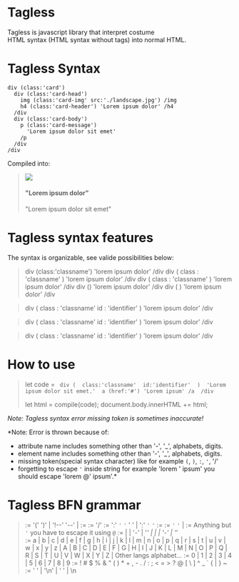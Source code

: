 # Tagless
Tagless is javascript library that interpret costume <br>
HTML syntax (HTML syntax without tags) into normal HTML.

# Tagless Syntax 
```
div (class:'card') 
  div (class:'card-head') 
    img (class:'card-img' src:'./landscape.jpg') /img
    h4 (class:'card-header') 'Lorem ipsum dolor' /h4
  /div
  div (class:'card-body') 
    p (class:'card-message') 
      'Lorem ipsum dolor sit emet'
    /p
  /div
/div
```

Compiled into:

> <div  class="card"> 
>   <div  class="card-head"> 
>     <img  class="card-img" src="./landscape.jpg"> </img>
>     <h4  class="card-header"> "Lorem ipsum dolor" </h4>
>   </div>
>   <div  class="card-body"> 
>     <p  class="card-message"> 
>       "Lorem ipsum dolor sit emet"
>     </p>
>   </div>
> </div>

# Tagless syntax features
The syntax is organizable, see valide possibilities below:

> div (class:'classname') 'lorem ipsum dolor' /div
> div ( class : 'classname' ) 'lorem ipsum dolor' /div
> div (  class  :  'classname'  ) 'lorem ipsum dolor' /div
> div () 'lorem ipsum dolor' /div
> div ( ) 'lorem ipsum dolor' /div

> div ( 
>   class : 'classname' 
>   id    : 'identifier'
> ) 
> 'lorem ipsum dolor' 
> /div

> div 
> ( 
>   class : 'classname' 
>   id    : 'identifier'
> ) 
> 'lorem ipsum dolor' 
> /div

> div ( class : 'classname' id : 'identifier' ) 
>   'lorem ipsum dolor' 
> /div

# How to use
> let code = `
> div ( 
>   class:'classname' 
>   id:'identifier' 
> ) 
>   'Lorem ipsum dolor sit emet.' 
>   a (href:'#') 'Lorem ipsum' /a 
> /div`
> 
> let html = compile(code);
> document.body.innerHTML += html;

*Note: 
Tagless syntax error missing token is sometimes inaccurate!<br>*

*Note: 
Error is thrown because of:
- attribute name includes something other than '-', '_', alphabets, digits.
- element name includes something other than '-', '_', alphabets, digits.
- missing token(special syntax character) like for example `(`, `)`, `:`, `'`, '/'
- forgetting to escape `'` inside string for example 'lorem ' ipsum'
you should escape 'lorem @' ipsum'.*


# Tagless BFN grammar 
> <element>        := <space> <open-tag>  <space> '(' <space> <attr> <space> ')' <space> <inner> <space> <close-tag> <space> <inner> | 
>                     <space> '!--' <space> <text> <space> '--' <space> <inner>                                                                     | 
>                     <space> <inner>
> <open-tag>       := <letter> <name> 
> <close-tag>      := '/' <letter> <name>
> <attr>           := <attr-name> ':' `'` <text> `'` ' ' <space> <attr> | 
>                     <attr-name> ':' `'` <text> `'`
> <attr-name>      := <letter> <name>
> <inner>          := `'` <text> `'` <space> <inner> |
>                     <element> <inner> 
> <text>           := Anything but `'` you have to escape it using `@`
> <name>           := <letter>           | 
>                     <digit>            | 
>                     '-'                | 
>                     '_'                | 
>                     <letter>   <name>  | 
>                     <digit>    <name>  | 
>                     '-'        <name>  | 
>                     '_'        <name>  
> <letter>         := a | b | c | d | e | f | g | h | i | j | k | l | m | n | o | p | q | r | s | t | u | v | w | x | y | z |
>                     A | B | C | D | E | F | G | H | I | J | K | L | M | N | O | P | Q | R | S | T | U | V | W | X | Y | Z |
                      Other langs alphabet...
> <digit>          := 0 | 1 | 2 | 3 | 4 | 5 | 6 | 7 | 8 | 9
> <speciale>       := ! # $ % & " ( ) * + , - . / : ; < = > ? @ [ \ ] ^ _ ` { | } ~
> <space>          := ' '  <space> | 
>                     '\n' <space> | 
>                     ' '          | 
>                     \n

  


  
  
  
  
  
  
  
  
  
  
